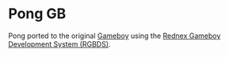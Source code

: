 # Pong GB
Pong ported to the original [Gameboy](https://en.wikipedia.org/wiki/Game_Boy) using the [Rednex Gameboy Development System (RGBDS)](https://rgbds.gbdev.io/).
